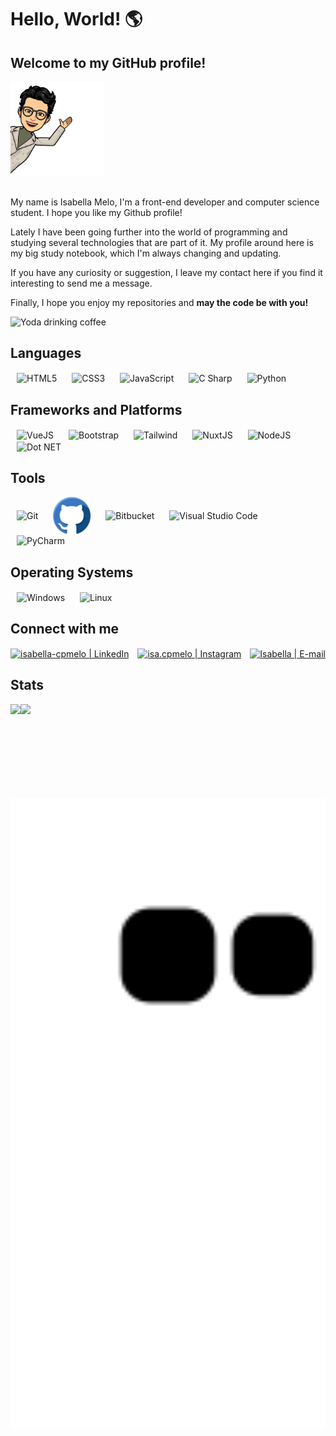 # Hello, World! 🌎
## Welcome to my GitHub profile!

<div align="left">
 <img height="150em" alt="Meu emoji" src="assets/img/meu-emoji.png" />
</div>
</br>

 <p>My name is Isabella Melo, I'm a front-end developer and computer science student. I hope you like my Github profile!</p>
 <p>Lately I have been going further into the world of programming and studying several technologies  that are part of it. My profile around here is my big study notebook, which I'm always changing and updating.</p>
 <p>If you have any curiosity or suggestion, I leave my contact here if you find it interesting to send me a message.</p>
 <p>Finally, I hope you enjoy my repositories and <strong>may the code be with you!</strong></p>

<div align="left">
 <img alt="Yoda drinking coffee" width="150px" src="assets/img/yoda.gif"/>
</div>



## Languages
<!-- https://devicon.dev/ -->
<div>
 <img align="center" alt="HTML5" height="60px" hspace="10" src="https://cdn.jsdelivr.net/gh/devicons/devicon/icons/html5/html5-plain-wordmark.svg"/>
 <img align="center" alt="CSS3" height="60px" hspace="10" src="https://cdn.jsdelivr.net/gh/devicons/devicon/icons/css3/css3-plain-wordmark.svg"/>
 <img align="center" alt="JavaScript" height="60px" hspace="10" src="https://cdn.jsdelivr.net/gh/devicons/devicon/icons/javascript/javascript-plain.svg"/>
 <img align="center" alt="C Sharp" height="60px" hspace="10" src="https://cdn.jsdelivr.net/gh/devicons/devicon/icons/csharp/csharp-original.svg"/>
 <img align="center" alt="Python" height="60px" hspace="10" src="https://cdn.jsdelivr.net/gh/devicons/devicon/icons/python/python-original-wordmark.svg"/>
</div>

## Frameworks and Platforms
<div>
 <img align="center" alt="VueJS" height="60px" hspace="10" src="https://cdn.jsdelivr.net/gh/devicons/devicon/icons/vuejs/vuejs-original-wordmark.svg"/>
 <img align="center" alt="Bootstrap" height="60px" hspace="10" src="https://cdn.jsdelivr.net/gh/devicons/devicon/icons/bootstrap/bootstrap-plain-wordmark.svg"/>
 <img align="center" alt="Tailwind" height="130px" hspace="10" src="https://cdn.jsdelivr.net/gh/devicons/devicon/icons/tailwindcss/tailwindcss-original-wordmark.svg"/>
 <img align="center" alt="NuxtJS" height="100px" hspace="10" src="https://cdn.jsdelivr.net/gh/devicons/devicon/icons/nuxtjs/nuxtjs-original-wordmark.svg"/>
 <img align="center" alt="NodeJS" height="100px" hspace="10" src="https://cdn.jsdelivr.net/gh/devicons/devicon/icons/nodejs/nodejs-plain-wordmark.svg"/>
 <img align="center" alt="Dot NET" height="60px" hspace="10" src="https://cdn.jsdelivr.net/gh/devicons/devicon/icons/dotnetcore/dotnetcore-original.svg"/>
</div>

## Tools
<div>
 <img align="center" alt="Git" height="100px" hspace="10" src="https://cdn.jsdelivr.net/gh/devicons/devicon/icons/git/git-plain-wordmark.svg"/>
 <img align="center" height="60px" hspace="10" alt="GitHub" src="assets/img/github.png" />
 <img align="center" alt="Bitbucket" height="60px" hspace="10" src="https://cdn.jsdelivr.net/gh/devicons/devicon/icons/bitbucket/bitbucket-original-wordmark.svg"/>
 <img align="center" alt="Visual Studio Code" height="60px" hspace="10" src="https://cdn.jsdelivr.net/gh/devicons/devicon/icons/vscode/vscode-original-wordmark.svg"/>
 <img align="center" alt="PyCharm" height="100px" hspace="10" src="https://cdn.jsdelivr.net/gh/devicons/devicon/icons/pycharm/pycharm-original-wordmark.svg"/>
</div>

## Operating Systems
<div>
<img align="center" alt="Windows" height="40px" hspace="10" src="https://cdn.jsdelivr.net/gh/devicons/devicon/icons/windows8/windows8-original.svg"/>
<img align="center" alt="Linux" height="40px" hspace="10" src="https://cdn.jsdelivr.net/gh/devicons/devicon/icons/linux/linux-original.svg"/>
</div>

## Connect with me

[<img alt="isabella-cpmelo | LinkedIn" align="center" height="40px" src="https://cdn.jsdelivr.net/gh/devicons/devicon/icons/linkedin/linkedin-original.svg" />][linkedin]
[<img alt="isa.cpmelo | Instagram" align="center" height="45px" hspace="10" src="https://cdn.icon-icons.com/icons2/1584/PNG/512/3721672-instagram_108066.png" />][instagram] 
[<img alt="Isabella | E-mail" align="center" height="45px" src="https://cdn.icon-icons.com/icons2/272/PNG/512/Gmail_29991.png" />][gmail] 

[instagram]: https://www.instagram.com/isa.cpmelo/
[linkedin]: https://www.linkedin.com/in/isabella-cpmelo/
[gmail]: mailto:isacpmelo@gmail.com

## Stats
<div>
 <a href="https://github.com/isabellacpmelo">
 <img align="left" height="150em" src="https://github-readme-stats.vercel.app/api/top-langs/?username=isabellacpmelo&layout=compact&langs_count=7&theme=dracula"/>
 <img align="left" height="150em" src="https://github-readme-stats.vercel.app/api?username=isabellacpmelo&show_icons=true&theme=dracula&include_all_commits=true&count_private=true"/>
</div>

<img width="750em" src="https://github.com/isabellacpmelo/isabellacpmelo/blob/output/github-contribution-grid-snake.svg" />
  



 
 
 
<!--
**isabellacpmelo/isabellacpmelo** is a ✨ _special_ ✨ repository because its `README.md` (this file) appears on your GitHub profile.
https://img.icons8.com/color/48/000000/python.png
![snake gif]https://github.com/isabellacpmelo/isabellacpmelo/blob/output/github-contribution-grid-snake.svg

Here are some ideas to get you started:

- 🔭 I’m currently working on ...
- 🌱 I’m currently learning ...
- 👯 I’m looking to collaborate on ...
- 🤔 I’m looking for help with ...
- 💬 Ask me about ...
- 📫 How to reach me: ...
- 😄 Pronouns: ...
- ⚡ Fun fact: ...
-->
